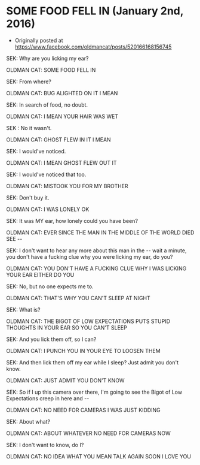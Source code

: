 # SOME FOOD FELL IN (January 2nd, 2016)

 * Originally posted at https://www.facebook.com/oldmancat/posts/520166168156745

SEK: Why are you licking my ear?

OLDMAN CAT: SOME FOOD FELL IN

SEK: From where?

OLDMAN CAT: BUG ALIGHTED ON IT I MEAN

SEK: In search of food, no doubt.

OLDMAN CAT: I MEAN YOUR HAIR WAS WET

SEK : No it wasn't.

OLDMAN CAT: GHOST FLEW IN IT I MEAN

SEK: I would've noticed.

OLDMAN CAT: I MEAN GHOST FLEW OUT IT

SEK: I would've noticed that too.

OLDMAN CAT: MISTOOK YOU FOR MY BROTHER

SEK: Don't buy it.

OLDMAN CAT: I WAS LONELY OK

SEK: It was MY ear, how lonely could you have been?

OLDMAN CAT: EVER SINCE THE MAN IN THE MIDDLE OF THE WORLD DIED SEE --

SEK: I don't want to hear any more about this man in the -- wait a minute, you don't have a fucking clue why you were licking my ear, do you?

OLDMAN CAT: YOU DON'T HAVE A FUCKING CLUE WHY I WAS LICKING YOUR EAR EITHER DO YOU

SEK: No, but no one expects me to.

OLDMAN CAT: THAT'S WHY YOU CAN'T SLEEP AT NIGHT

SEK: What is?

OLDMAN CAT: THE BIGOT OF LOW EXPECTATIONS PUTS STUPID THOUGHTS IN YOUR EAR SO YOU CAN'T SLEEP

SEK: And you lick them off, so I can?

OLDMAN CAT: I PUNCH YOU IN YOUR EYE TO LOOSEN THEM

SEK: And then lick them off my ear while I sleep? Just admit you don't know.

OLDMAN CAT: JUST ADMIT YOU DON'T KNOW

SEK: So if I up this camera over there, I'm going to see the Bigot of Low Expectations creep in here and --

OLDMAN CAT: NO NEED FOR CAMERAS I WAS JUST KIDDING

SEK: About what?

OLDMAN CAT: ABOUT WHATEVER NO NEED FOR CAMERAS NOW

SEK: I don't want to know, do I?

OLDMAN CAT: NO IDEA WHAT YOU MEAN TALK AGAIN SOON I LOVE YOU

